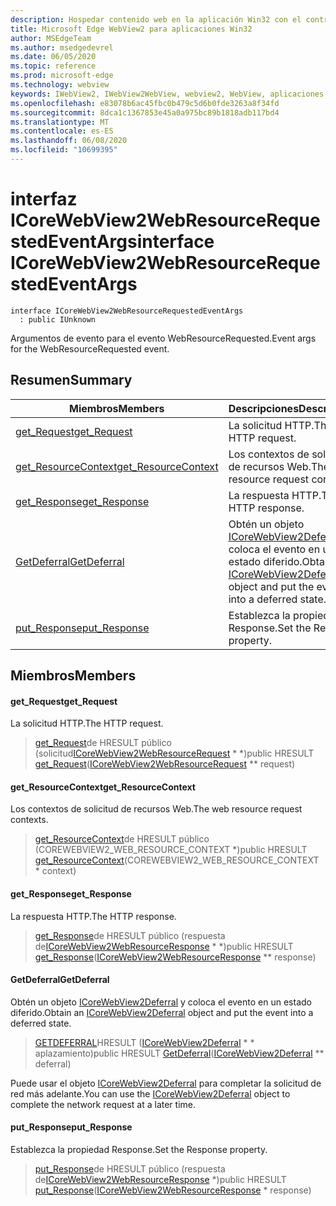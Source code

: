 ```yaml
---
description: Hospedar contenido web en la aplicación Win32 con el control Microsoft Edge WebView2
title: Microsoft Edge WebView2 para aplicaciones Win32
author: MSEdgeTeam
ms.author: msedgedevrel
ms.date: 06/05/2020
ms.topic: reference
ms.prod: microsoft-edge
ms.technology: webview
keywords: IWebView2, IWebView2WebView, webview2, WebView, aplicaciones Win32, Win32, Edge, ICoreWebView2, ICoreWebView2Controller, control de explorador, HTML Edge
ms.openlocfilehash: e83078b6ac45fbc0b479c5d6b0fde3263a8f34fd
ms.sourcegitcommit: 8dca1c1367853e45a0a975bc89b1818adb117bd4
ms.translationtype: MT
ms.contentlocale: es-ES
ms.lasthandoff: 06/08/2020
ms.locfileid: "10699395"
---
```

# <span data-ttu-id="55bdd-104">interfaz ICoreWebView2WebResourceRequestedEventArgs</span><span class="sxs-lookup"><span data-stu-id="55bdd-104">interface ICoreWebView2WebResourceRequestedEventArgs</span></span> 

```
interface ICoreWebView2WebResourceRequestedEventArgs
  : public IUnknown
```

<span data-ttu-id="55bdd-105">Argumentos de evento para el evento WebResourceRequested.</span><span class="sxs-lookup"><span data-stu-id="55bdd-105">Event args for the WebResourceRequested event.</span></span>

## <span data-ttu-id="55bdd-106">Resumen</span><span class="sxs-lookup"><span data-stu-id="55bdd-106">Summary</span></span>

 <span data-ttu-id="55bdd-107">Miembros</span><span class="sxs-lookup"><span data-stu-id="55bdd-107">Members</span></span>                        | <span data-ttu-id="55bdd-108">Descripciones</span><span class="sxs-lookup"><span data-stu-id="55bdd-108">Descriptions</span></span>
--------------------------------|---------------------------------------------
[<span data-ttu-id="55bdd-109">get_Request</span><span class="sxs-lookup"><span data-stu-id="55bdd-109">get_Request</span></span>](#get_request) | <span data-ttu-id="55bdd-110">La solicitud HTTP.</span><span class="sxs-lookup"><span data-stu-id="55bdd-110">The HTTP request.</span></span>
[<span data-ttu-id="55bdd-111">get_ResourceContext</span><span class="sxs-lookup"><span data-stu-id="55bdd-111">get_ResourceContext</span></span>](#get_resourcecontext) | <span data-ttu-id="55bdd-112">Los contextos de solicitud de recursos Web.</span><span class="sxs-lookup"><span data-stu-id="55bdd-112">The web resource request contexts.</span></span>
[<span data-ttu-id="55bdd-113">get_Response</span><span class="sxs-lookup"><span data-stu-id="55bdd-113">get_Response</span></span>](#get_response) | <span data-ttu-id="55bdd-114">La respuesta HTTP.</span><span class="sxs-lookup"><span data-stu-id="55bdd-114">The HTTP response.</span></span>
[<span data-ttu-id="55bdd-115">GetDeferral</span><span class="sxs-lookup"><span data-stu-id="55bdd-115">GetDeferral</span></span>](#getdeferral) | <span data-ttu-id="55bdd-116">Obtén un objeto [ICoreWebView2Deferral](icorewebview2deferral.md) y coloca el evento en un estado diferido.</span><span class="sxs-lookup"><span data-stu-id="55bdd-116">Obtain an [ICoreWebView2Deferral](icorewebview2deferral.md) object and put the event into a deferred state.</span></span>
[<span data-ttu-id="55bdd-117">put_Response</span><span class="sxs-lookup"><span data-stu-id="55bdd-117">put_Response</span></span>](#put_response) | <span data-ttu-id="55bdd-118">Establezca la propiedad Response.</span><span class="sxs-lookup"><span data-stu-id="55bdd-118">Set the Response property.</span></span>

## <span data-ttu-id="55bdd-119">Miembros</span><span class="sxs-lookup"><span data-stu-id="55bdd-119">Members</span></span>

#### <span data-ttu-id="55bdd-120">get_Request</span><span class="sxs-lookup"><span data-stu-id="55bdd-120">get_Request</span></span> 

<span data-ttu-id="55bdd-121">La solicitud HTTP.</span><span class="sxs-lookup"><span data-stu-id="55bdd-121">The HTTP request.</span></span>

> <span data-ttu-id="55bdd-122">[get_Request](#get_request)de HRESULT público (solicitud[ICoreWebView2WebResourceRequest](icorewebview2webresourcerequest.md) \* \*)</span><span class="sxs-lookup"><span data-stu-id="55bdd-122">public HRESULT [get_Request](#get_request)([ICoreWebView2WebResourceRequest](icorewebview2webresourcerequest.md) \*\* request)</span></span>

#### <span data-ttu-id="55bdd-123">get_ResourceContext</span><span class="sxs-lookup"><span data-stu-id="55bdd-123">get_ResourceContext</span></span> 

<span data-ttu-id="55bdd-124">Los contextos de solicitud de recursos Web.</span><span class="sxs-lookup"><span data-stu-id="55bdd-124">The web resource request contexts.</span></span>

> <span data-ttu-id="55bdd-125">[get_ResourceContext](#get_resourcecontext)de HRESULT público (COREWEBVIEW2_WEB_RESOURCE_CONTEXT \*)</span><span class="sxs-lookup"><span data-stu-id="55bdd-125">public HRESULT [get_ResourceContext](#get_resourcecontext)(COREWEBVIEW2_WEB_RESOURCE_CONTEXT \* context)</span></span>

#### <span data-ttu-id="55bdd-126">get_Response</span><span class="sxs-lookup"><span data-stu-id="55bdd-126">get_Response</span></span> 

<span data-ttu-id="55bdd-127">La respuesta HTTP.</span><span class="sxs-lookup"><span data-stu-id="55bdd-127">The HTTP response.</span></span>

> <span data-ttu-id="55bdd-128">[get_Response](#get_response)de HRESULT público (respuesta de[ICoreWebView2WebResourceResponse](icorewebview2webresourceresponse.md) \* \*)</span><span class="sxs-lookup"><span data-stu-id="55bdd-128">public HRESULT [get_Response](#get_response)([ICoreWebView2WebResourceResponse](icorewebview2webresourceresponse.md) \*\* response)</span></span>

#### <span data-ttu-id="55bdd-129">GetDeferral</span><span class="sxs-lookup"><span data-stu-id="55bdd-129">GetDeferral</span></span> 

<span data-ttu-id="55bdd-130">Obtén un objeto [ICoreWebView2Deferral](icorewebview2deferral.md) y coloca el evento en un estado diferido.</span><span class="sxs-lookup"><span data-stu-id="55bdd-130">Obtain an [ICoreWebView2Deferral](icorewebview2deferral.md) object and put the event into a deferred state.</span></span>

> <span data-ttu-id="55bdd-131">[GETDEFERRAL](#getdeferral)HRESULT ([ICoreWebView2Deferral](icorewebview2deferral.md) \* \* aplazamiento)</span><span class="sxs-lookup"><span data-stu-id="55bdd-131">public HRESULT [GetDeferral](#getdeferral)([ICoreWebView2Deferral](icorewebview2deferral.md) \*\* deferral)</span></span>

<span data-ttu-id="55bdd-132">Puede usar el objeto [ICoreWebView2Deferral](icorewebview2deferral.md) para completar la solicitud de red más adelante.</span><span class="sxs-lookup"><span data-stu-id="55bdd-132">You can use the [ICoreWebView2Deferral](icorewebview2deferral.md) object to complete the network request at a later time.</span></span>

#### <span data-ttu-id="55bdd-133">put_Response</span><span class="sxs-lookup"><span data-stu-id="55bdd-133">put_Response</span></span> 

<span data-ttu-id="55bdd-134">Establezca la propiedad Response.</span><span class="sxs-lookup"><span data-stu-id="55bdd-134">Set the Response property.</span></span>

> <span data-ttu-id="55bdd-135">[put_Response](#put_response)de HRESULT público (respuesta de[ICoreWebView2WebResourceResponse](icorewebview2webresourceresponse.md) \*)</span><span class="sxs-lookup"><span data-stu-id="55bdd-135">public HRESULT [put_Response](#put_response)([ICoreWebView2WebResourceResponse](icorewebview2webresourceresponse.md) \* response)</span></span>

